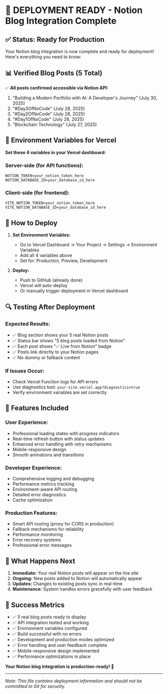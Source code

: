 # 🚀 DEPLOYMENT READY - Notion Blog Integration Complete

## ✅ **Status: Ready for Production**

Your Notion blog integration is now complete and ready for deployment! Here's everything you need to know:

## 📊 **Verified Blog Posts (5 Total)**

✅ **All posts confirmed accessible via Notion API:**
1. "Building a Modern Portfolio with AI: A Developer's Journey" (July 30, 2025)
2. "#Day3OfNoCode" (July 28, 2025)
3. "#Day2OfNoCode" (July 28, 2025)
4. "#Day1OfNoCode" (July 28, 2025)
5. "Blockchain Technology" (July 27, 2025)

## 🔧 **Environment Variables for Vercel**

**Set these 4 variables in your Vercel dashboard:**

### Server-side (for API functions):
```
NOTION_TOKEN=your_notion_token_here
NOTION_DATABASE_ID=your_database_id_here
```

### Client-side (for frontend):
```
VITE_NOTION_TOKEN=your_notion_token_here
VITE_NOTION_DATABASE_ID=your_database_id_here
```

## 🎯 **How to Deploy**

1. **Set Environment Variables:**
   - Go to Vercel Dashboard → Your Project → Settings → Environment Variables
   - Add all 4 variables above
   - Set for: Production, Preview, Development

2. **Deploy:**
   - Push to GitHub (already done)
   - Vercel will auto-deploy
   - Or manually trigger deployment in Vercel dashboard

## 🔍 **Testing After Deployment**

### Expected Results:
- ✅ Blog section shows your 5 real Notion posts
- ✅ Status bar shows "5 blog posts loaded from Notion"
- ✅ Each post shows "✅ Live from Notion" badge
- ✅ Posts link directly to your Notion pages
- ✅ No dummy or fallback content

### If Issues Occur:
- Check Vercel Function logs for API errors
- Use diagnostics tool: `your-site.vercel.app?diagnostics=true`
- Verify environment variables are set correctly

## 🎨 **Features Included**

### User Experience:
- Professional loading states with progress indicators
- Real-time refresh button with status updates
- Enhanced error handling with retry mechanisms
- Mobile-responsive design
- Smooth animations and transitions

### Developer Experience:
- Comprehensive logging and debugging
- Performance metrics tracking
- Environment-aware API routing
- Detailed error diagnostics
- Cache optimization

### Production Features:
- Smart API routing (proxy for CORS in production)
- Fallback mechanisms for reliability
- Performance monitoring
- Error recovery systems
- Professional error messages

## 🚀 **What Happens Next**

1. **Immediate:** Your real Notion posts will appear on the live site
2. **Ongoing:** New posts added to Notion will automatically appear
3. **Updates:** Changes to existing posts sync in real-time
4. **Maintenance:** System handles errors gracefully with user feedback

## 🎉 **Success Metrics**

- ✅ 5 real blog posts ready to display
- ✅ API integration tested and working
- ✅ Environment variables configured
- ✅ Build successful with no errors
- ✅ Development and production modes optimized
- ✅ Error handling and user feedback complete
- ✅ Mobile-responsive design implemented
- ✅ Performance optimizations in place

**Your Notion blog integration is production-ready! 🎯**

---

*Note: This file contains deployment information and should not be committed to Git for security.*
